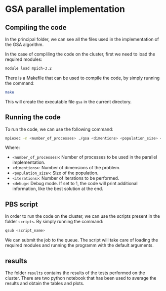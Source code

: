 # GSA parallel implementation

## Compiling the code
In the principal folder, we can see all the files used in the implementation of the GSA algorithm.

In the case of compliling the code on the cluster, first we need to load the required modules:
```bash
module load mpich-3.2
```

There is a Makefile that can be used to compile the code, by simply running the command:
```bash
make
```
This will create the executable file `gsa` in the current directory.


## Running the code
To run the code, we can use the following command:
```bash
mpiexec -n <number_of_processes> ./gsa <dimentions> <population_size> <iterations> <debug>
```
Where:
- `<number_of_processes>`: Number of processes to be used in the parallel implementation.
- `<dimentions>`: Number of dimensions of the problem.
- `<population_size>`: Size of the population.
- `<iterations>`: Number of iterations to be performed.
- `<debug>`: Debug mode. If set to 1, the code will print additional information, like the best solution at the end.


## PBS script
In order to run the code on the cluster, we can use the scripts present in the folder `scripts`.
By simply running the command:
```bash
qsub <script_name>
```
We can submit the job to the queue. The script will take care of loading the required modules and running the programm with the default arguments.


## results
The folder `results` contains the results of the tests performed on the cluster. There are two python notebook that has been used to average the results and obtain the tables and plots.
